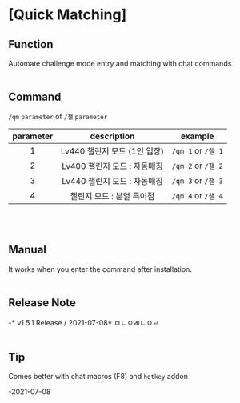 # [Quick Matching]

## Function
Automate challenge mode entry and matching with chat commands
<br/>
<br/>

## Command
``/qm`` ``parameter`` of ``/챌`` ``parameter``

| parameter | description | example |
|:---:|:---:|:--:|
|1|Lv440 챌린지 모드 (1인 입장)|``/qm 1`` or ``/챌 1``|
|2|Lv400 챌린지 모드 : 자동매칭 |``/qm 2`` or ``/챌 2``|
|3|Lv440 챌린지 모드 : 자동매칭|``/qm 3`` or ``/챌 3``|
|4|챌린지 모드 : 분열 특이점|``/qm 4`` or ``/챌 4``|
<br/>
<br/>

## Manual
It works when you enter the command after installation.
<br/>
<br/>

## Release Note
-* v1.5.1 Release / 2021-07-08*
    ㅁㄴㅇㄻㄴㅇㄹ
<br/>
<br/>

## Tip
Comes better with chat macros (F8) and ``hotkey`` addon





-2021-07-08
